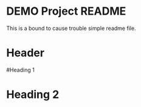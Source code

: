 
# DEMO Project README

This is a bound to cause trouble simple readme file.

# Header

#Heading 1

# Heading 2

